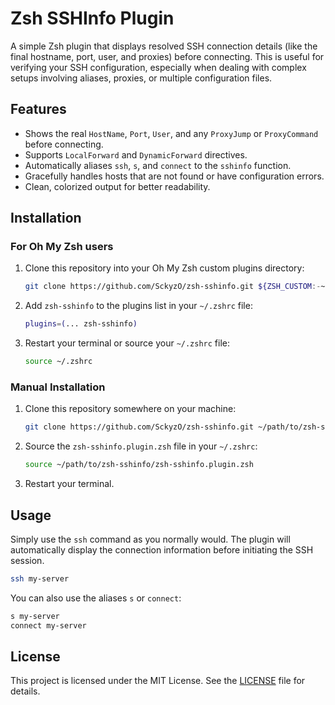 # Zsh SSHInfo Plugin

A simple Zsh plugin that displays resolved SSH connection details (like the final hostname, port, user, and proxies) before connecting. This is useful for verifying your SSH configuration, especially when dealing with complex setups involving aliases, proxies, or multiple configuration files.

## Features

-   Shows the real `HostName`, `Port`, `User`, and any `ProxyJump` or `ProxyCommand` before connecting.
-   Supports `LocalForward` and `DynamicForward` directives.
-   Automatically aliases `ssh`, `s`, and `connect` to the `sshinfo` function.
-   Gracefully handles hosts that are not found or have configuration errors.
-   Clean, colorized output for better readability.

## Installation

### For Oh My Zsh users

1.  Clone this repository into your Oh My Zsh custom plugins directory:

    ```bash
    git clone https://github.com/SckyzO/zsh-sshinfo.git ${ZSH_CUSTOM:-~/.oh-my-zsh/custom}/plugins/zsh-sshinfo
    ```

2.  Add `zsh-sshinfo` to the plugins list in your `~/.zshrc` file:

    ```zsh
    plugins=(... zsh-sshinfo)
    ```

3.  Restart your terminal or source your `~/.zshrc` file:

    ```bash
    source ~/.zshrc
    ```

### Manual Installation

1.  Clone this repository somewhere on your machine:

    ```bash
    git clone https://github.com/SckyzO/zsh-sshinfo.git ~/path/to/zsh-sshinfo
    ```

2.  Source the `zsh-sshinfo.plugin.zsh` file in your `~/.zshrc`:

    ```zsh
    source ~/path/to/zsh-sshinfo/zsh-sshinfo.plugin.zsh
    ```

3.  Restart your terminal.

## Usage

Simply use the `ssh` command as you normally would. The plugin will automatically display the connection information before initiating the SSH session.

```bash
ssh my-server
```

You can also use the aliases `s` or `connect`:

```bash
s my-server
connect my-server
```

## License

This project is licensed under the MIT License. See the [LICENSE](LICENSE) file for details.
